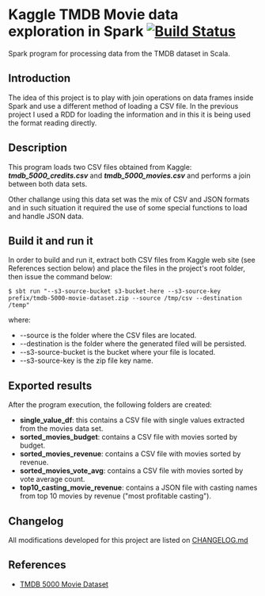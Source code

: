 # Kaggle TMDB Movie data exploration in Spark [![Build Status](https://travis-ci.org/andersonkmi/kaggle-tmdb-movie-dataset-spark.svg?branch=master)](https://travis-ci.org/andersonkmi/kaggle-tmdb-movie-dataset-spark)
Spark program for processing data from the TMDB dataset in Scala.

## Introduction

The idea of this project is to play with join operations on data frames inside
Spark and use a different method of loading a CSV file. In the previous project I used
a RDD for loading the information and in this it is being used the format reading
directly.

## Description

This program loads two CSV files obtained from Kaggle: **_tmdb_5000_credits.csv_** and 
**_tmdb_5000_movies.csv_** and performs a join between both data sets.

Other challange using this data set was the mix of CSV and JSON formats and in such
situation it required the use of some special functions to load and handle JSON data.

## Build it and run it

In order to build and run it, extract both CSV files from Kaggle web site (see References section below)
and place the files in the project's root folder, then issue the command below:

```
$ sbt run "--s3-source-bucket s3-bucket-here --s3-source-key prefix/tmdb-5000-movie-dataset.zip --source /tmp/csv --destination /temp"
```
where:
- --source is the folder where the CSV files are located.
- --destination is the folder where the generated filed will be persisted.
- --s3-source-bucket is the bucket where your file is located.
- --s3-source-key is the zip file key name.

## Exported results

After the program execution, the following folders are created:
- __single_value_df__: this contains a CSV file with single values extracted from the movies data set.
- __sorted_movies_budget__: contains a CSV file with movies sorted by budget.
- __sorted_movies_revenue__: contains a CSV file with movies sorted by revenue.
- __sorted_movies_vote_avg__: contains a CSV file with movies sorted by vote average count.
- __top10_casting_movie_revenue__: contains a JSON file with casting names from top 10 movies by revenue ("most profitable casting").

## Changelog
All modifications developed for this project are listed on [CHANGELOG.md](CHANGELOG.md)

## References

- [TMDB 5000 Movie Dataset](https://www.kaggle.com/tmdb/tmdb-movie-metadata "TMDB 5000 Movie Dataset")
